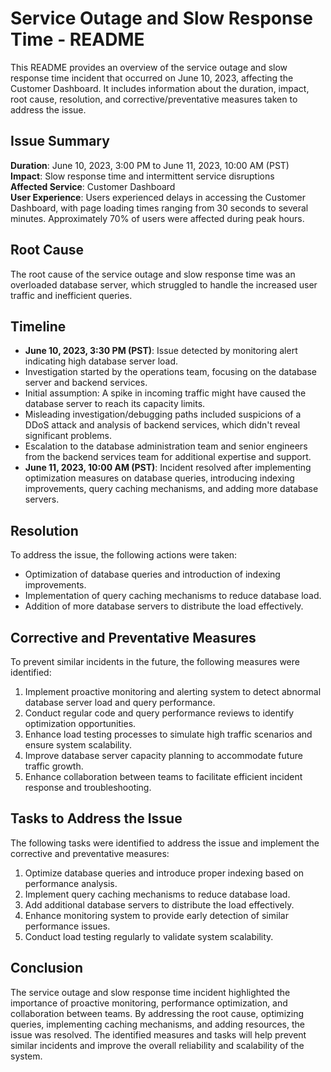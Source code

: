 # Service Outage and Slow Response Time - README

This README provides an overview of the service outage and slow response time incident that occurred on June 10, 2023, affecting the Customer Dashboard. It includes information about the duration, impact, root cause, resolution, and corrective/preventative measures taken to address the issue.

## Issue Summary

**Duration**: June 10, 2023, 3:00 PM to June 11, 2023, 10:00 AM (PST)  
**Impact**: Slow response time and intermittent service disruptions  
**Affected Service**: Customer Dashboard  
**User Experience**: Users experienced delays in accessing the Customer Dashboard, with page loading times ranging from 30 seconds to several minutes. Approximately 70% of users were affected during peak hours.

## Root Cause

The root cause of the service outage and slow response time was an overloaded database server, which struggled to handle the increased user traffic and inefficient queries.

## Timeline

- **June 10, 2023, 3:30 PM (PST)**: Issue detected by monitoring alert indicating high database server load.
- Investigation started by the operations team, focusing on the database server and backend services.
- Initial assumption: A spike in incoming traffic might have caused the database server to reach its capacity limits.
- Misleading investigation/debugging paths included suspicions of a DDoS attack and analysis of backend services, which didn't reveal significant problems.
- Escalation to the database administration team and senior engineers from the backend services team for additional expertise and support.
- **June 11, 2023, 10:00 AM (PST)**: Incident resolved after implementing optimization measures on database queries, introducing indexing improvements, query caching mechanisms, and adding more database servers.

## Resolution

To address the issue, the following actions were taken:
- Optimization of database queries and introduction of indexing improvements.
- Implementation of query caching mechanisms to reduce database load.
- Addition of more database servers to distribute the load effectively.

## Corrective and Preventative Measures

To prevent similar incidents in the future, the following measures were identified:
1. Implement proactive monitoring and alerting system to detect abnormal database server load and query performance.
2. Conduct regular code and query performance reviews to identify optimization opportunities.
3. Enhance load testing processes to simulate high traffic scenarios and ensure system scalability.
4. Improve database server capacity planning to accommodate future traffic growth.
5. Enhance collaboration between teams to facilitate efficient incident response and troubleshooting.

## Tasks to Address the Issue

The following tasks were identified to address the issue and implement the corrective and preventative measures:
1. Optimize database queries and introduce proper indexing based on performance analysis.
2. Implement query caching mechanisms to reduce database load.
3. Add additional database servers to distribute the load effectively.
4. Enhance monitoring system to provide early detection of similar performance issues.
5. Conduct load testing regularly to validate system scalability.

## Conclusion

The service outage and slow response time incident highlighted the importance of proactive monitoring, performance optimization, and collaboration between teams. By addressing the root cause, optimizing queries, implementing caching mechanisms, and adding resources, the issue was resolved. The identified measures and tasks will help prevent similar incidents and improve the overall reliability and scalability of the system.


